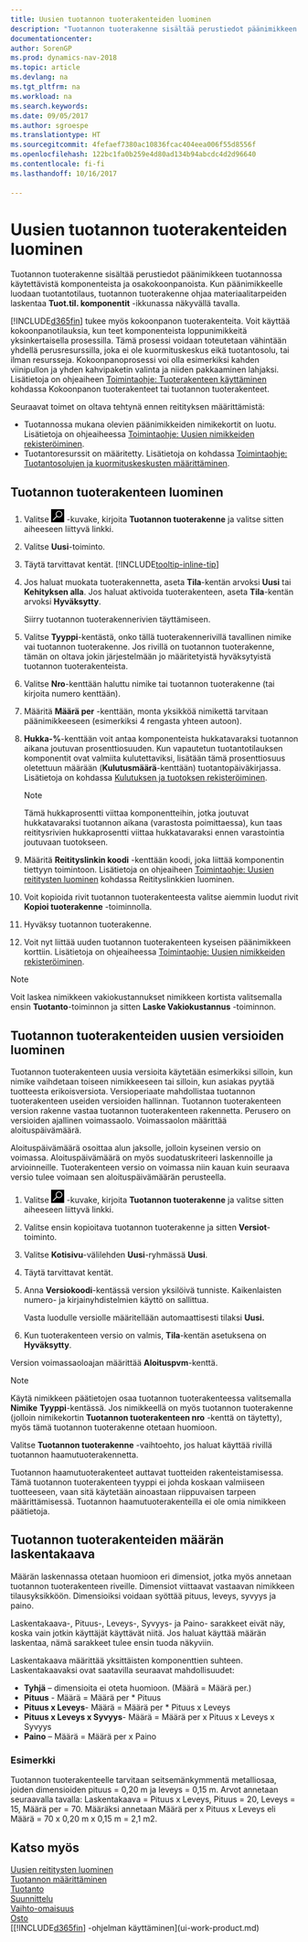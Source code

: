 ```yaml
---
title: Uusien tuotannon tuoterakenteiden luominen
description: "Tuotannon tuoterakenne sisältää perustiedot päänimikkeen tuotannossa käytettävistä komponenteista ja osakokoonpanoista. Kun päänimikkeelle luodaan tuotantotilaus, tuotannon tuoterakenne ohjaa materiaalitarpeiden laskentaa **Tuot.til. komponentit** -ikkunassa näkyvällä tavalla."
documentationcenter: 
author: SorenGP
ms.prod: dynamics-nav-2018
ms.topic: article
ms.devlang: na
ms.tgt_pltfrm: na
ms.workload: na
ms.search.keywords: 
ms.date: 09/05/2017
ms.author: sgroespe
ms.translationtype: HT
ms.sourcegitcommit: 4fefaef7380ac10836fcac404eea006f55d8556f
ms.openlocfilehash: 122bc1fa0b259e4d80ad134b94abcdc4d2d96640
ms.contentlocale: fi-fi
ms.lasthandoff: 10/16/2017

---
```

# <a name="how-to-create-production-boms"></a>Uusien tuotannon tuoterakenteiden luominen
Tuotannon tuoterakenne sisältää perustiedot päänimikkeen tuotannossa käytettävistä komponenteista ja osakokoonpanoista. Kun päänimikkeelle luodaan tuotantotilaus, tuotannon tuoterakenne ohjaa materiaalitarpeiden laskentaa **Tuot.til. komponentit** -ikkunassa näkyvällä tavalla.

[!INCLUDE[d365fin](includes/d365fin_md.md)] tukee myös kokoonpanon tuoterakenteita. Voit käyttää kokoonpanotilauksia, kun teet komponenteista loppunimikkeitä yksinkertaisella prosessilla. Tämä prosessi voidaan toteutetaan vähintään yhdellä perusresurssilla, joka ei ole kuormituskeskus eikä tuotantosolu, tai ilman resursseja. Kokoonpanoprosessi voi olla esimerkiksi kahden viinipullon ja yhden kahvipaketin valinta ja niiden pakkaaminen lahjaksi. Lisätietoja on ohjeaiheen [Toimintaohje: Tuoterakenteen käyttäminen](inventory-how-work-BOMs.md) kohdassa Kokoonpanon tuoterakenteet tai tuotannon tuoterakenteet.  

Seuraavat toimet on oltava tehtynä ennen reitityksen määrittämistä:  

- Tuotannossa mukana olevien päänimikkeiden nimikekortit on luotu. Lisätietoja on ohjeaiheessa [Toimintaohje: Uusien nimikkeiden rekisteröiminen](inventory-how-register-new-items.md).
- Tuotantoresurssit on määritetty. Lisätietoja on kohdassa [Toimintaohje: Tuotantosolujen ja kuormituskeskusten määrittäminen](production-how-to-set-up-work-and-machine-centers.md).

## <a name="to-create-a-production-bom"></a>Tuotannon tuoterakenteen luominen  
1. Valitse ![Etsi sivu tai raportti](media/ui-search/search_small.png "Etsi sivu tai raportti -kuvake") -kuvake, kirjoita **Tuotannon tuoterakenne** ja valitse sitten aiheeseen liittyvä linkki.  
2. Valitse **Uusi**-toiminto.  
3. Täytä tarvittavat kentät. [!INCLUDE[tooltip-inline-tip](includes/tooltip-inline-tip_md.md)]
4. Jos haluat muokata tuoterakennetta, aseta **Tila**-kentän arvoksi **Uusi** tai **Kehityksen alla**. Jos haluat aktivoida tuoterakenteen, aseta **Tila**-kentän arvoksi **Hyväksytty**.  

    Siirry tuotannon tuoterakennerivien täyttämiseen.
5. Valitse **Tyyppi**-kentästä, onko tällä tuoterakennerivillä tavallinen nimike vai tuotannon tuoterakenne. Jos rivillä on tuotannon tuoterakenne, tämän on oltava jokin järjestelmään jo määritetyistä hyväksytyistä tuotannon tuoterakenteista.  
6.  Valitse **Nro**-kenttään haluttu nimike tai tuotannon tuoterakenne (tai kirjoita numero kenttään).  
7.  Määritä **Määrä per** -kenttään, monta yksikköä nimikettä tarvitaan päänimikkeeseen (esimerkiksi 4 rengasta yhteen autoon).  
8.  **Hukka-%**-kenttään voit antaa komponenteista hukkatavaraksi tuotannon aikana joutuvan prosenttiosuuden. Kun vapautetun tuotantotilauksen komponentit ovat valmiita kulutettaviksi, lisätään tämä prosenttiosuus oletettuun määrään (**Kulutusmäärä**-kenttään) tuotantopäiväkirjassa. Lisätietoja on kohdassa [Kulutuksen ja tuotoksen rekisteröiminen](production-how-to-register-consumption-and-output.md).  

    > [!NOTE]  
    >  Tämä hukkaprosentti viittaa komponentteihin, jotka joutuvat hukkatavaraksi tuotannon aikana (varastosta poimittaessa), kun taas reititysrivien hukkaprosentti viittaa hukkatavaraksi ennen varastointia joutuvaan tuotokseen.  

9.  Määritä **Reitityslinkin koodi** -kenttään koodi, joka liittää komponentin tiettyyn toimintoon. Lisätietoja on ohjeaiheen [Toimintaohje: Uusien reititysten luominen](production-how-to-create-routings.md) kohdassa Reitityslinkkien luominen.
10. Voit kopioida rivit tuotannon tuoterakenteesta valitse aiemmin luodut rivit **Kopioi tuoterakenne** -toiminnolla.  
11.  Hyväksy tuotannon tuoterakenne.  
12.  Voit nyt liittää uuden tuotannon tuoterakenteen kyseisen päänimikkeen korttiin. Lisätietoja on ohjeaiheessa [Toimintaohje: Uusien nimikkeiden rekisteröiminen](inventory-how-register-new-items.md).  

> [!NOTE]  
>  Voit laskea nimikkeen vakiokustannukset nimikkeen kortista valitsemalla ensin **Tuotanto**-toiminnon ja sitten **Laske Vakiokustannus** -toiminnon.  

## <a name="to-create-a-new-versions-of-a-production-bom"></a>Tuotannon tuoterakenteiden uusien versioiden luominen
Tuotannon tuoterakenteen uusia versioita käytetään esimerkiksi silloin, kun nimike vaihdetaan toiseen nimikkeeseen tai silloin, kun asiakas pyytää tuotteesta erikoisversiota. Versioperiaate mahdollistaa tuotannon tuoterakenteen useiden versioiden hallinnan. Tuotannon tuoterakenteen version rakenne vastaa tuotannon tuoterakenteen rakennetta. Perusero on versioiden ajallinen voimassaolo. Voimassaolon määrittää aloituspäivämäärä.  

Aloituspäivämäärä osoittaa alun jaksolle, jolloin kyseinen versio on voimassa. Aloituspäivämäärä on myös suodatuskriteeri laskennoille ja arvioinneille. Tuoterakenteen versio on voimassa niin kauan kuin seuraava versio tulee voimaan sen aloituspäivämäärän perusteella.  

1.  Valitse ![Etsi sivu tai raportti](media/ui-search/search_small.png "Etsi sivu tai raportti -kuvake") -kuvake, kirjoita **Tuotannon tuoterakenne** ja valitse sitten aiheeseen liittyvä linkki.  
2.  Valitse ensin kopioitava tuotannon tuoterakenne ja sitten **Versiot**-toiminto.  
3.  Valitse **Kotisivu**-välilehden **Uusi**-ryhmässä **Uusi**.  
4. Täytä tarvittavat kentät.
5. Anna **Versiokoodi**-kentässä version yksilöivä tunniste. Kaikenlaisten numero- ja kirjainyhdistelmien käyttö on sallittua.  

    Vasta luodulle versiolle määritellään automaattisesti tilaksi **Uusi.**
6. Kun tuoterakenteen versio on valmis, **Tila**-kentän asetuksena on **Hyväksytty**.  

Version voimassaoloajan määrittää **Aloituspvm**-kenttä.  

> [!NOTE]  
>  Käytä nimikkeen päätietojen osaa tuotannon tuoterakenteessa valitsemalla **Nimike** **Tyyppi**-kentässä. Jos nimikkeellä on myös tuotannon tuoterakenne (jolloin nimikekortin **Tuotannon tuoterakenteen nro** -kenttä on täytetty), myös tämä tuotannon tuoterakenne otetaan huomioon.  
>   
>  Valitse **Tuotannon tuoterakenne** -vaihtoehto, jos haluat käyttää rivillä tuotannon haamutuoterakennetta.  
>   
>  Tuotannon haamutuoterakenteet auttavat tuotteiden rakenteistamisessa. Tämä tuotannon tuoterakenteen tyyppi ei johda koskaan valmiiseen tuotteeseen, vaan sitä käytetään ainoastaan riippuvaisen tarpeen määrittämisessä. Tuotannon haamutuoterakenteilla ei ole omia nimikkeen päätietoja.

## <a name="quantity-calculation-formula-on-production-boms"></a>Tuotannon tuoterakenteiden määrän laskentakaava  
Määrän laskennassa otetaan huomioon eri dimensiot, jotka myös annetaan tuotannon tuoterakenteen riveille. Dimensiot viittaavat vastaavan nimikkeen tilausyksikköön. Dimensioiksi voidaan syöttää pituus, leveys, syvyys ja paino.  

Laskentakaava-, Pituus-, Leveys-, Syvyys- ja Paino- sarakkeet eivät näy, koska vain jotkin käyttäjät käyttävät niitä. Jos haluat käyttää määrän laskentaa, nämä sarakkeet tulee ensin tuoda näkyviin.  

Laskentakaava määrittää yksittäisten komponenttien suhteen. Laskentakaavaksi ovat saatavilla seuraavat mahdollisuudet:  

-  **Tyhjä** – dimensioita ei oteta huomioon. (Määrä = Määrä per.)  
-  **Pituus** - Määrä = Määrä per * Pituus  
-  **Pituus x Leveys**- Määrä = Määrä per * Pituus x Leveys  
-  **Pituus x Leveys x Syvyys**- Määrä = Määrä per x Pituus x Leveys x Syvyys  
-  **Paino** – Määrä = Määrä per x Paino  

### <a name="example"></a>Esimerkki  
Tuotannon tuoterakenteelle tarvitaan seitsemänkymmentä metalliosaa, joiden dimensioiden pituus = 0,20 m ja leveys = 0,15 m. Arvot annetaan seuraavalla tavalla: Laskentakaava = Pituus x Leveys, Pituus = 20, Leveys = 15, Määrä per = 70. Määräksi annetaan Määrä per x Pituus x Leveys eli Määrä = 70 x 0,20 m x 0,15 m = 2,1 m2.  

## <a name="see-also"></a>Katso myös  
[Uusien reititysten luominen](production-how-to-create-routings.md)   
[Tuotannon määrittäminen](production-configure-production-processes.md)  
[Tuotanto](production-manage-manufacturing.md)    
[Suunnittelu](production-planning.md)   
[Vaihto-omaisuus](inventory-manage-inventory.md)  
[Osto](purchasing-manage-purchasing.md)  
[[!INCLUDE[d365fin](includes/d365fin_md.md)] -ohjelman käyttäminen](ui-work-product.md)

